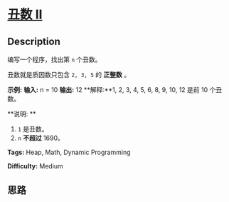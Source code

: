 # [丑数 II][title]

## Description

编写一个程序，找出第 `n` 个丑数。

丑数就是质因数只包含 `2, 3, 5` 的 **正整数** 。

**示例:**
            **输入:** n = 10    **输出:** 12    **解释:**1, 2, 3, 4, 5, 6, 8, 9, 10, 12 是前 10 个丑数。

**说明:  **

  1. `1` 是丑数。
  2. `n`  **不超过** 1690。


**Tags:** Heap, Math, Dynamic Programming

**Difficulty:** Medium

## 思路

[title]: https://leetcode-cn.com/problems/ugly-number-ii
